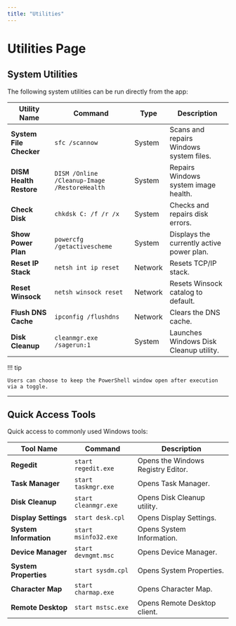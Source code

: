 ```yaml
---
title: "Utilities"
---
```


# Utilities Page

## System Utilities

The following system utilities can be run directly from the app:

| Utility Name            | Command                                      | Type    | Description                               |
| ----------------------- | -------------------------------------------- | ------- | ----------------------------------------- |
| **System File Checker** | `sfc /scannow`                               | System  | Scans and repairs Windows system files.   |
| **DISM Health Restore** | `DISM /Online /Cleanup-Image /RestoreHealth` | System  | Repairs Windows system image health.      |
| **Check Disk**          | `chkdsk C: /f /r /x`                         | System  | Checks and repairs disk errors.           |
| **Show Power Plan**     | `powercfg /getactivescheme`                  | System  | Displays the currently active power plan. |
| **Reset IP Stack**      | `netsh int ip reset`                         | Network | Resets TCP/IP stack.                      |
| **Reset Winsock**       | `netsh winsock reset`                        | Network | Resets Winsock catalog to default.        |
| **Flush DNS Cache**     | `ipconfig /flushdns`                         | Network | Clears the DNS cache.                     |
| **Disk Cleanup**        | `cleanmgr.exe /sagerun:1`                    | System  | Launches Windows Disk Cleanup utility.    |

!!! tip

    Users can choose to keep the PowerShell window open after execution via a toggle.

---

## Quick Access Tools

Quick access to commonly used Windows tools:

| Tool Name              | Command              | Description                        |
| ---------------------- | -------------------- | ---------------------------------- |
| **Regedit**            | `start regedit.exe`  | Opens the Windows Registry Editor. |
| **Task Manager**       | `start taskmgr.exe`  | Opens Task Manager.                |
| **Disk Cleanup**       | `start cleanmgr.exe` | Opens Disk Cleanup utility.        |
| **Display Settings**   | `start desk.cpl`     | Opens Display Settings.            |
| **System Information** | `start msinfo32.exe` | Opens System Information.          |
| **Device Manager**     | `start devmgmt.msc`  | Opens Device Manager.              |
| **System Properties**  | `start sysdm.cpl`    | Opens System Properties.           |
| **Character Map**      | `start charmap.exe`  | Opens Character Map.               |
| **Remote Desktop**     | `start mstsc.exe`    | Opens Remote Desktop client.       |
